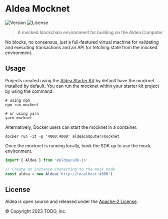 # Aldea Mocknet

![Version](https://img.shields.io/npm/v/@aldea/mocknet?style=flat-square)
![License](https://img.shields.io/npm/l/@aldea/mocknet?style=flat-square)

> A mocked blockchain environment for building on the Aldea Computer

No blocks, no consensus, just a full-featured virtual machine for validating and executing transactions and an API for fetching state from the mocked environment.

## Usage

Projects created using the [Aldea Starter Kit](https://github.com/aldeacomputer/aldea-js/tree/main/packages/create-aldea) by default have the mocknet installed by default. You can run the mocknet within your starter kit project by using the command:

```shell
# using npm
npm run mocknet

# or using yarn
yarn mocknet
```

Alternatively, Docker users can start the mocknet in a container.

```shell
docker run -it -p '4000:4000' aldeacomputer/mocknet
```

Once the mocknet is running locally, hook the SDK up to use the mock environment.

```ts
import { Aldea } from '@aldea/sdk-js'

// Create an instance connecting to the mock node
const aldea = new Aldea('http://localhost:4000')
```

## License

Aldea is open source and released under the [Apache-2 License](https://github.com/aldeacomputer/aldea-js/blob/main/packages/mocknet/LICENSE).

© Copyright 2023 TODO, inc.
